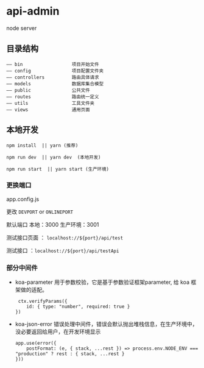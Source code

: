 # api-admin
node server

## 目录结构

```
—— bin                  项目开始文件
—— config               项目配置文件夹
—— controllers          路由具体请求
—— models               数据库集合模型
—— public               公共文件
—— routes               路由统一定义
—— utils                工具文件夹
—— views                通用页面
```

## 本地开发

```
npm install  || yarn (推荐)

npm run dev  || yarn dev  (本地开发)

npm run start  || yarn start (生产环境)

```
### 更换端口

app.config.js  
 
更改 `DEVPORT` or  `ONLINEPORT`

默认端口 本地：3000  生产环境：3001


测试接口页面 ： `localhost://${port}/api/test `

测试接口 ：`localhost://${port}/api/testApi `


### 部分中间件
 - koa-parameter 用于参数校验，它是基于参数验证框架parameter, 给 koa 框架做的适配。
    ```
     ctx.verifyParams({
        id: { type: "number", required: true }
    })
    ```
 - koa-json-error 错误处理中间件，错误会默认抛出堆栈信息，在生产环境中，没必要返回给用户，在开发环境显示 
    ```
    app.use(error({
        postFormat: (e, { stack, ...rest }) => process.env.NODE_ENV === "production" ? rest : { stack, ...rest }
    }))
    ```








